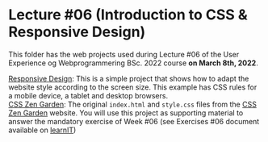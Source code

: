 # Lecture #06  (Introduction to CSS & Responsive Design)
This folder has the web projects used during Lecture #06 of the User Experience og Webprogrammering BSc. 2022 course **on March 8th, 2022**.

[Responsive Design](06-1_ResponsiveDesign): This is a simple project that shows how to adapt the website style according to the screen size. This example has CSS rules for a mobile device, a tablet and desktop browsers.<br />
[CSS Zen Garden](06-2_CSSZenGarden): The original `index.html` and `style.css` files from the [CSS Zen Garden](http://www.csszengarden.com) website. You will use this project as supporting material to answer the mandatory exercise of Week #06 (see Exercises #06 document available on [learnIT](https://learnit.itu.dk/course/view.php?id=3021228))
